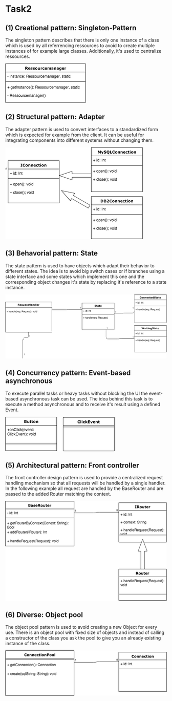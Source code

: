 # Task2

## (1) Creational pattern: Singleton-Pattern
The singleton pattern describes that there is only one instance of a class which is used by all referrencing ressources to avoid to create multiple instances of for example large classes. Additionally, it's used to centralize ressources.

![singleton][singleton]

## (2) Structural pattern: Adapter
The adapter pattern is used to convert interfaces to a standardized form which is expected for example from the client. It can be useful for integrating components into different systems without changing them.

![Adapter][adapter]

## (3) Behavorial pattern: State
The state pattern is used to have objects which adapt their behavior to different states. The idea is to avoid big switch cases or if branches using a state interface and some states which implement this one and the corresponding object changes it's state by replacing it's reference to a state instance.

![State][state]

## (4) Concurrency pattern: Event-based asynchronous
To execute parallel tasks or heavy tasks without blocking the UI the event-based asynchronous task can be used. The idea behind this task is to execute a method asynchronous and to receive it's result using a defined Event.

![Event][event]

## (5) Architectural pattern: Front controller
The front controller design pattern is used to provide a centralized request handling mechanism so that all requests will be handled by a single handler. In the following example all request are handled by the BaseRouter and are passed to the added Router matching the context.

![Front controller][front-controller]

## (6) Diverse: Object pool
The object pool pattern is used to avoid creating a new Object for every use. There is an object pool with fixed size of objects and instead of calling a constructor of the class you ask the pool to give you an already existing instance of the class.

![alt text][pool]

[singleton]: singleton.png
[pool]: pool.png
[event]: event.png
[state]: state.png
[adapter]: adapter.png
[front-controller]: front-controller.png
